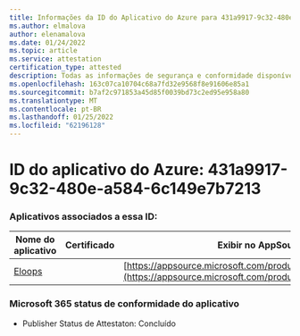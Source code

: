 ```yaml
---
title: Informações da ID do Aplicativo do Azure para 431a9917-9c32-480e-a584-6c149e7b7213
ms.author: elmalova
author: elenamalova
ms.date: 01/24/2022
ms.topic: article
ms.service: attestation
certification_type: attested
description: Todas as informações de segurança e conformidade disponíveis para 431a9917-9c32-480e-a584-6c149e7b7213.
ms.openlocfilehash: 163c07ca10704c68a7fd32e9568f8e91606e85a1
ms.sourcegitcommit: b7af2c971853a45d85f0039bd73c2ed95e958a80
ms.translationtype: MT
ms.contentlocale: pt-BR
ms.lasthandoff: 01/25/2022
ms.locfileid: "62196128"
---
```

# <a name="azure-app-id-431a9917-9c32-480e-a584-6c149e7b7213"></a>ID do aplicativo do Azure: 431a9917-9c32-480e-a584-6c149e7b7213


### <a name="apps-associated-with-this-id"></a>Aplicativos associados a essa ID:
| **Nome do aplicativo** | **Certificado** | **Exibir no AppSource** |
|--------------|---------------|-----------------------|
| [Eloops](https://docs.microsoft.com/microsoft-365-app-certification/forward/WA200002287) |  | [https://appsource.microsoft.com/product/office/WA200002287](https://appsource.microsoft.com/product/office/WA200002287) |

### <a name="microsoft-365-app-compliance-status"></a>Microsoft 365 status de conformidade do aplicativo
- Publisher Status de Attestaton: Concluído
